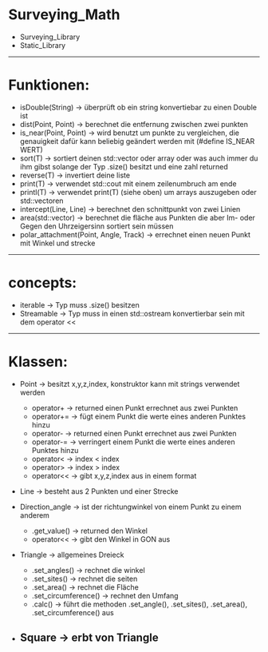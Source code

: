 # Surveying_Math
- Surveying_Library
- Static_Library
*******************************************************
# Funktionen:

- isDouble(String) 			            -> überprüft ob ein string konvertiebar zu einen Double ist
- dist(Point, Point) 					-> berechnet die entfernung zwischen zwei punkten
- is_near(Point, Point) 				-> wird benutzt um punkte zu vergleichen, die genauigkeit dafür kann beliebig geändert werden mit (#define IS_NEAR WERT)
- sort(T) 								-> sortiert deinen std::vector oder array oder was auch immer du ihm gibst solange der Typ .size() besitzt und eine zahl returned
- reverse(T) 							-> invertiert deine liste
- print(T) 								-> verwendet std::cout mit einem zeilenumbruch am ende
- printl(T) 							-> verwendet print(T) (siehe oben) um arrays auszugeben oder std::vectoren
- intercept(Line, Line) 				-> berechnet den schnittpunkt von zwei Linien
- area(std::vector<Point>) 				-> berechnet die fläche aus Punkten die aber Im- oder Gegen den Uhrzeigersinn sortiert sein müssen
- polar_attachment(Point, Angle, Track)	-> errechnet einen neuen Punkt mit Winkel und strecke
*******************************************************

# concepts:

- iterable 								-> Typ muss .size() besitzen
- Streamable 							-> Typ muss in einen std::ostream konvertierbar sein mit dem operator <<
*******************************************************

# Klassen:

- Point 								-> besitzt x,y,z,index, konstruktor kann mit strings verwendet werden
	- operator+ 						-> returned einen Punkt errechnet aus zwei Punkten
	- operator+= 						-> fügt einem Punkt die werte eines anderen Punktes hinzu
	- operator- 						-> returned einen Punkt errechnet aus zwei Punkten
	- operator-= 						-> verringert einem Punkt die werte eines anderen Punktes hinzu
	- operator< 						-> index < index
	- operator> 						-> index > index
	- operator<< 						-> gibt x,y,z,index aus in einem format

- Line 									-> besteht aus 2 Punkten und einer Strecke

- Direction_angle 						-> ist der richtungwinkel von einem Punkt zu einem anderem
	- .get_value() 						-> returned den Winkel
	- operator<< 						-> gibt den Winkel in GON aus

- Triangle 								-> allgemeines Dreieck
	- .set_angles() 					-> rechnet die winkel
	- .set_sites() 						-> rechnet die seiten
	- .set_area() 						-> rechnet die Fläche
	- .set_circumference() 				-> rechnet den Umfang
	- .calc() 							-> führt die methoden .set_angle(), .set_sites(), .set_area(), .set_circumference() aus

- Square 								-> erbt von Triangle
	-
